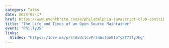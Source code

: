 ```yaml
---
category: Talks
date: 2023-05-17
href: https://www.eventbrite.com/e/philadelphia-javascript-club-contributing-to-open-source-projects-tickets-621853449407
title: "The Life and Times of an Open Source Maintainer"
event: "PhillyJS"
links:
  Slides: "https://1drv.ms/p/s!AvUc1cvPrJnWvt4oE1oTyST7IfyJhg"
---
```


